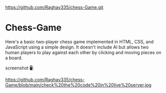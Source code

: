 https://github.com/Raghav335/chess-Game.git
# Chess-Game
Here's a basic two-player chess game implemented in HTML, CSS, and JavaScript using a simple design. It doesn't include AI but allows two human players to play against each other by clicking and moving pieces on a board.

 screenshot 🖥️:

https://github.com/Raghav335/chess-Game/blob/main/check%20the%20code%20in%20live%20server.jpg